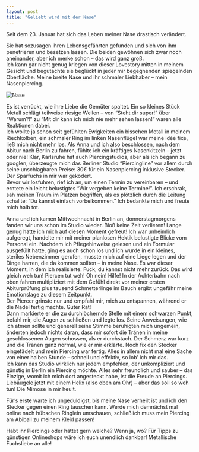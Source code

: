 ```yaml
---
layout: post
title: "Geliebt wird mit der Nase"
---
```


Seit dem 23. Januar hat sich das Leben meiner Nase drastisch verändert.

Sie hat sozusagen ihren Lebensgefährten gefunden und sich von ihm penetrieren und besetzen lassen. Die beiden gewöhnen sich zwar noch aneinander, aber ich merke schon – das wird ganz groß.  
Ich kann gar nicht genug kriegen von dieser Lovestory mitten in meinem Gesicht und begutachte sie beglückt in jeder mir begegnenden spiegelnden Oberfläche. Meine breite Nase und ihr schmaler Liebhaber – mein Nasenpiercing.  

![Nase](http://farm8.staticflickr.com/7303/12632490903_b6d5661c5b_c.jpg)  

Es ist verrückt, wie ihre Liebe die Gemüter spaltet. Ein so kleines Stück Metall schlägt teilweise riesige Wellen – von “Steht dir super!” über “Warum?!” zu “Mit dir kann ich mich nie mehr sehen lassen!” waren alle Reaktionen dabei.  
Ich wollte ja schon seit gefühlten Ewigkeiten ein bisschen Metall in meinem Riechkolben, ein schmaler Ring im linken Nasenflügel war meine idée fixe, ließ mich nicht mehr los. Als Anna und ich also beschlossen, nach dem Abitur nach Berlin zu fahren, fühlte ich ein kräftiges Nasenkitzeln – jetzt oder nie! Klar, Karlsruhe hat auch Piercingstudios, aber als ich begann zu googlen, überzeugte mich das Berliner Studio “Piercingline” vor allem durch seine unschlagbaren Preise: 30€ für ein Nasenpiercing inklusive Stecker. Der Sparfuchs in mir war geködert.   
Bevor wir losfuhren, rief ich an, um einen Termin zu vereinbaren – und erntete ein leicht belustigtes “Wir vergeben keine Termine!”. Ich erschrak, sah meinen Traum im Platzen begriffen, als es plötzlich durch die Leitung schallte: “Du kannst einfach vorbeikommen.” Ich bedankte mich und freute mich halb tot.  

Anna und ich kamen Mittwochnacht in Berlin an, donnerstagmorgens fanden wir uns schon im Studio wieder. Bloß keine Zeit verlieren! Lange genug hatte ich mich auf diesen Moment gefreut! Ich war unheimlich aufgeregt, handelte mir mit meiner planlosen Hektik belustigte Blicke vom Personal ein. Nachdem ich Pflegehinweise gelesen und ein Formular ausgefüllt hatte, ging es auch schon los und ich wurde in ein kleines, steriles Nebenzimmer gerufen, musste mich auf eine Liege legen und der Dinge harren, die da kommen sollten – in meine Nase. Es war dieser Moment, in dem ich realisierte: Fuck, du kannst nicht mehr zurück. Das wird gleich weh tun! Piercen tut weh! Oh nein! Hilfe!
In der Achterbahn nach oben fahren multipliziert mit dem Gefühl direkt vor meiner ersten Abiturprüfung plus tausend Schmetterlinge im Bauch ergibt ungefähr meine Emotionslage zu diesem Zeitpunkt.  
Der Piercer grinste nur und empfahl mir, mich zu entspannen, während er die Nadel fertig machte. Guter Rat!  
Dann markierte er die zu durchlöchernde Stelle mit einem schwarzen Punkt, befahl mir, die Augen zu schließen und legte los. Seine Anweisungen, wie ich atmen sollte und generell seine Stimme beruhigten mich ungemein, änderten jedoch nichts daran, dass mir sofort die Tränen in meine geschlossenen Augen schossen, als er durchstach. Der Schmerz war kurz und die Tränen ganz normal, wie er mir erklärte. Noch fix den Stecker eingefädelt und mein Piercing war fertig. Alles in allem nicht mal eine Sache von einer halben Stunde – schnell und effektiv, so lob’ ich mir das.  
Ich kann das Studio wirklich nur jedem empfehlen, der unkompliziert und günstig in Berlin ein Piercing möchte. Alles sehr freundlich und sauber – das Einzige, womit ich mich dort angesteckt habe, ist die Freude an Piercings. Liebäugele jetzt mit einem Helix (also oben am Ohr) – aber das soll so weh tun! Die Mimose in mir heult.

Für’s erste warte ich ungeduldigst, bis meine Nase verheilt ist und ich den Stecker gegen einen Ring tauschen kann. Werde mich demnächst mal online nach hübschen Ringlein umschauen, schließlich muss mein Piercing am Abiball zu meinem Kleid passen!  

Habt ihr Piercings oder hättet gern welche? Wenn ja, wo? Für Tipps zu günstigen Onlineshops wäre ich euch unendlich dankbar!
Metallische Fuchsliebe an alle!